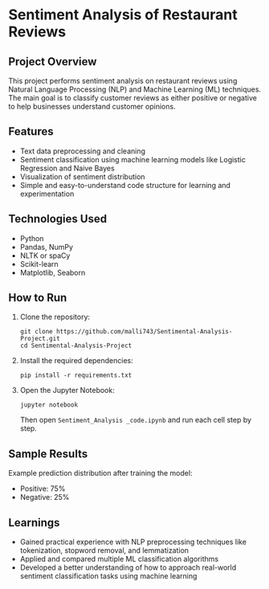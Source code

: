 # Sentiment Analysis of Restaurant Reviews

## Project Overview

This project performs sentiment analysis on restaurant reviews using Natural Language Processing (NLP) and Machine Learning (ML) techniques. The main goal is to classify customer reviews as either positive or negative to help businesses understand customer opinions.

## Features

* Text data preprocessing and cleaning
* Sentiment classification using machine learning models like Logistic Regression and Naive Bayes
* Visualization of sentiment distribution
* Simple and easy-to-understand code structure for learning and experimentation

## Technologies Used

* Python
* Pandas, NumPy
* NLTK or spaCy
* Scikit-learn
* Matplotlib, Seaborn

## How to Run

1. Clone the repository:

   ```
   git clone https://github.com/malli743/Sentimental-Analysis-Project.git
   cd Sentimental-Analysis-Project
   ```

2. Install the required dependencies:

   ```
   pip install -r requirements.txt
   ```

3. Open the Jupyter Notebook:

   ```
   jupyter notebook
   ```

   Then open `Sentiment_Analysis _code.ipynb` and run each cell step by step.

## Sample Results

Example prediction distribution after training the model:

* Positive: 75%
* Negative: 25%

## Learnings

* Gained practical experience with NLP preprocessing techniques like tokenization, stopword removal, and lemmatization
* Applied and compared multiple ML classification algorithms
* Developed a better understanding of how to approach real-world sentiment classification tasks using machine learning

